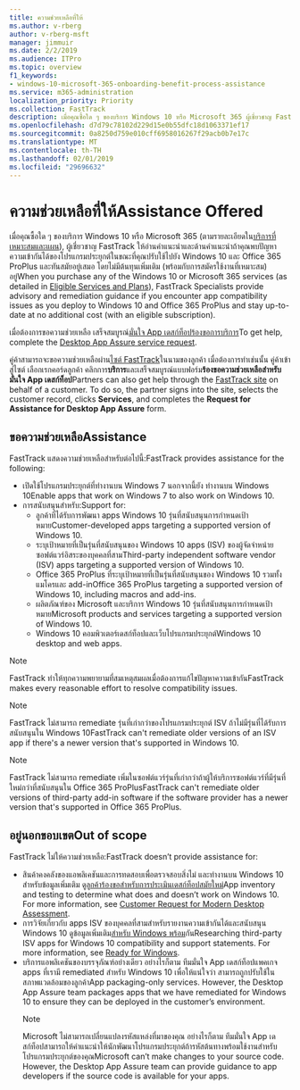```yaml
---
title: ความช่วยเหลือที่ให้
ms.author: v-rberg
author: v-rberg-msft
manager: jimmuir
ms.date: 2/2/2019
ms.audience: ITPro
ms.topic: overview
f1_keywords:
- windows-10-microsoft-365-onboarding-benefit-process-assistance
ms.service: m365-administration
localization_priority: Priority
ms.collection: FastTrack
description: เมื่อคุณซื้อใด ๆ ของบริการ Windows 10 หรือ Microsoft 365 ผู้เชี่ยวชาญ FastTrack ให้คำแนะนำการอ่านคำแนะนำและด้านการปรับใช้ Windows 10 และ Office 365 ProPlus และคอยติดตามสถานการณ์ปัจจุบันที่ไม่มีต้นทุนเพิ่มเติม (โดยมีสิทธิ์บอกรับเป็นสมาชิก)
ms.openlocfilehash: d7d79c78102d229d15e0b55dfc18d1063371ef17
ms.sourcegitcommit: 0a8250d759e010cff6958016267f29acb0b7e17c
ms.translationtype: MT
ms.contentlocale: th-TH
ms.lasthandoff: 02/01/2019
ms.locfileid: "29696632"
---
```

# <a name="assistance-offered"></a><span data-ttu-id="e88a0-103">ความช่วยเหลือที่ให้</span><span class="sxs-lookup"><span data-stu-id="e88a0-103">Assistance Offered</span></span>  

<span data-ttu-id="e88a0-104">เมื่อคุณซื้อใด ๆ ของบริการ Windows 10 หรือ Microsoft 365 (ตามรายละเอียดใน[บริการที่เหมาะสมและแผน](M365-eligible-services-and-plans.md)), ผู้เชี่ยวชาญ FastTrack ให้อ่านคำแนะนำและด้านคำแนะนำถ้าคุณพบปัญหาความเข้ากันได้ของโปรแกรมประยุกต์ในขณะที่คุณปรับใช้ไปยัง Windows 10 และ Office 365 ProPlus และทันสมัยอยู่เสมอ โดยไม่มีต้นทุนเพิ่มเติม (พร้อมกับการสมัครใช้งานที่เหมาะสม) อยู่</span><span class="sxs-lookup"><span data-stu-id="e88a0-104">When you purchase any of the Windows 10 or Microsoft 365 services (as detailed in [Eligible Services and Plans](M365-eligible-services-and-plans.md)), FastTrack Specialists provide advisory and remediation guidance if you encounter app compatibility issues as you deploy to Windows 10 and Office 365 ProPlus and stay up-to-date at no additional cost (with an eligible subscription).</span></span>

<span data-ttu-id="e88a0-105">เมื่อต้องการขอความช่วยเหลือ เสร็จสมบูรณ์[มั่นใจ App เดสก์ท็อปร้องขอการบริการ](https://go.microsoft.com/fwlink/?linkid=2022721)</span><span class="sxs-lookup"><span data-stu-id="e88a0-105">To get help, complete the [Desktop App Assure service request](https://go.microsoft.com/fwlink/?linkid=2022721).</span></span>

<span data-ttu-id="e88a0-p101">คู่ค้าสามารถจะขอความช่วยเหลือผ่าน[ไซต์ FastTrack](https://go.microsoft.com/fwlink/?linkid=780698)ในนามของลูกค้า เมื่อต้องการทำเช่นนั้น คู่ค้าเข้าสู่ไซต์ เลือกเรกคอร์ดลูกค้า คลิกการ**บริการ**และเสร็จสมบูรณ์แบบฟอร์ม**ร้องขอความช่วยเหลือสำหรับมั่นใจ App เดสก์ท็อป**</span><span class="sxs-lookup"><span data-stu-id="e88a0-p101">Partners can also get help through the [FastTrack site](https://go.microsoft.com/fwlink/?linkid=780698) on behalf of a customer. To do so, the partner signs into the site, selects the customer record, clicks **Services**, and completes the **Request for Assistance for Desktop App Assure** form.</span></span>

## <a name="assistance"></a><span data-ttu-id="e88a0-108">ขอความช่วยเหลือ</span><span class="sxs-lookup"><span data-stu-id="e88a0-108">Assistance</span></span>

<span data-ttu-id="e88a0-109">FastTrack แสดงความช่วยเหลือสำหรับต่อไปนี้:</span><span class="sxs-lookup"><span data-stu-id="e88a0-109">FastTrack provides assistance for the following:</span></span>
- <span data-ttu-id="e88a0-110">เปิดใช้โปรแกรมประยุกต์ที่ทำงานบน Windows 7 นอกจากนี้ยัง ทำงานบน Windows 10</span><span class="sxs-lookup"><span data-stu-id="e88a0-110">Enable apps that work on Windows 7 to also work on Windows 10.</span></span>
- <span data-ttu-id="e88a0-111">การสนับสนุนสำหรับ:</span><span class="sxs-lookup"><span data-stu-id="e88a0-111">Support for:</span></span>
    - <span data-ttu-id="e88a0-112">ลูกค้าที่ได้รับการพัฒนา apps Windows 10 รุ่นที่สนับสนุนการกำหนดเป้าหมาย</span><span class="sxs-lookup"><span data-stu-id="e88a0-112">Customer-developed apps targeting a supported version of Windows 10.</span></span>
    - <span data-ttu-id="e88a0-113">ระบุเป้าหมายที่เป็นรุ่นที่สนับสนุนของ Windows 10 apps (ISV) ของผู้จัดจำหน่ายซอฟต์แวร์อิสระของบุคคลที่สาม</span><span class="sxs-lookup"><span data-stu-id="e88a0-113">Third-party independent software vendor (ISV) apps targeting a supported version of Windows 10.</span></span>
    - <span data-ttu-id="e88a0-114">Office 365 ProPlus ที่ระบุเป้าหมายที่เป็นรุ่นที่สนับสนุนของ Windows 10 รวมทั้งแมโครและ add-in</span><span class="sxs-lookup"><span data-stu-id="e88a0-114">Office 365 ProPlus targeting a supported version of Windows 10, including macros and add-ins.</span></span>
    - <span data-ttu-id="e88a0-115">ผลิตภัณฑ์ของ Microsoft และบริการ Windows 10 รุ่นที่สนับสนุนการกำหนดเป้าหมาย</span><span class="sxs-lookup"><span data-stu-id="e88a0-115">Microsoft products and services targeting a supported version of Windows 10.</span></span>
    - <span data-ttu-id="e88a0-116">Windows 10 คอมพิวเตอร์เดสก์ท็อปและเว็บโปรแกรมประยุกต์</span><span class="sxs-lookup"><span data-stu-id="e88a0-116">Windows 10 desktop and web apps.</span></span>
> [!NOTE]
> <span data-ttu-id="e88a0-117">FastTrack ทำให้ทุกความพยายามที่สมเหตุสมผลเมื่อต้องการแก้ไขปัญหาความเข้ากัน</span><span class="sxs-lookup"><span data-stu-id="e88a0-117">FastTrack makes every reasonable effort to resolve compatibility issues.</span></span> 

> [!NOTE]
> <span data-ttu-id="e88a0-118">FastTrack ไม่สามารถ remediate รุ่นที่เก่ากว่าของโปรแกรมประยุกต์ ISV ถ้าไม่มีรุ่นที่ได้รับการสนับสนุนใน Windows 10</span><span class="sxs-lookup"><span data-stu-id="e88a0-118">FastTrack can't remediate older versions of an ISV app if there's a newer version that's supported in Windows 10.</span></span>

> [!NOTE]
> <span data-ttu-id="e88a0-119">FastTrack ไม่สามารถ remediate เพิ่มในซอฟต์แวร์รุ่นที่เก่ากว่าถ้าผู้ให้บริการซอฟต์แวร์ที่มีรุ่นที่ใหม่กว่าที่สนับสนุนใน Office 365 ProPlus</span><span class="sxs-lookup"><span data-stu-id="e88a0-119">FastTrack can't remediate older versions of third-party add-in software if the software provider has a newer version that's supported in Office 365 ProPlus.</span></span>

## <a name="out-of-scope"></a><span data-ttu-id="e88a0-120">อยู่นอกขอบเขต</span><span class="sxs-lookup"><span data-stu-id="e88a0-120">Out of scope</span></span>

<span data-ttu-id="e88a0-121">FastTrack ไม่ให้ความช่วยเหลือ:</span><span class="sxs-lookup"><span data-stu-id="e88a0-121">FastTrack doesn’t provide assistance for:</span></span>
- <span data-ttu-id="e88a0-p102">สินค้าคงคลังของแอพลิเคชันและการทดสอบเพื่อตรวจสอบสิ่งไม่ และทำงานบน Windows 10 สำหรับข้อมูลเพิ่มเติม ดู[ลูกค้าร้องขอสำหรับการประเมินเดสก์ท็อปสมัยใหม่](https://go.microsoft.com/fwlink/?linkid=2053818)</span><span class="sxs-lookup"><span data-stu-id="e88a0-p102">App inventory and testing to determine what does and doesn’t work on Windows 10. For more information, see [Customer Request for Modern Desktop Assessment](https://go.microsoft.com/fwlink/?linkid=2053818).</span></span>
- <span data-ttu-id="e88a0-p103">การวิจัยเกี่ยวกับ apps ISV ของบุคคลที่สามสำหรับรายงานความเข้ากันได้และสนับสนุน Windows 10 ดูข้อมูลเพิ่มเติม[สำหรับ Windows พร้อม](https://go.microsoft.com/fwlink/?linkid=2054580)กัน</span><span class="sxs-lookup"><span data-stu-id="e88a0-p103">Researching third-party ISV apps for Windows 10 compatibility and support statements. For more information, see [Ready for Windows](https://go.microsoft.com/fwlink/?linkid=2054580).</span></span>
- <span data-ttu-id="e88a0-p104">บริการแอพลิเคชันของบรรจุภัณฑ์อย่างเดียว อย่างไรก็ตาม ทีมมั่นใจ App เดสก์ท็อปแพคเกจ apps ที่เรามี remediated สำหรับ Windows 10 เพื่อให้แน่ใจว่า สามารถถูกปรับใช้ในสภาพแวดล้อมของลูกค้า</span><span class="sxs-lookup"><span data-stu-id="e88a0-p104">App packaging-only services. However, the Desktop App Assure team packages apps that we have remediated for Windows 10 to ensure they can be deployed in the customer’s environment.</span></span>
    > [!NOTE]
    > <span data-ttu-id="e88a0-p105">Microsoft ไม่สามารถเปลี่ยนแปลงรหัสแหล่งที่มาของคุณ อย่างไรก็ตาม ทีมมั่นใจ App เดสก์ท็อปสามารถให้คำแนะนำให้นักพัฒนาโปรแกรมประยุกต์ถ้ารหัสต้นทางพร้อมใช้งานสำหรับโปรแกรมประยุกต์ของคุณ</span><span class="sxs-lookup"><span data-stu-id="e88a0-p105">Microsoft can’t make changes to your source code. However, the Desktop App Assure team can provide guidance to app developers if the source code is available for your apps.</span></span>


